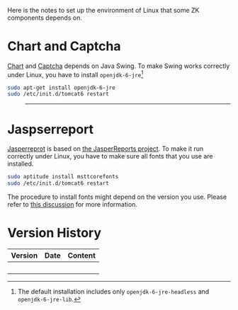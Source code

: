 Here is the notes to set up the environment of Linux that some ZK
components depends on.

# Chart and Captcha

[Chart](ZK_Component_Reference/Diagrams_and_Reports/Chart)
and
[Captcha](ZK_Component_Reference/Essential_Components/Captcha)
depends on Java Swing. To make Swing works correctly under Linux, you
have to install `openjdk-6-jre`[^1]

``` bash
sudo apt-get install openjdk-6-jre
sudo /etc/init.d/tomcat6 restart
```

> ------------------------------------------------------------------------
>
> <references/>

# Jaspserreport

[Jasperreprot](ZK_Component_Reference/Diagrams_and_Reports/Jasperreport)
is based on [the JasperReports
project](http://jasperforge.org/projects/jasperreports). To make it run
correctly under Linux, you have to make sure all fonts that you use are
installed.

``` bash
sudo aptitude install msttcorefonts
sudo /etc/init.d/tomcat6 restart
```

The procedure to install fonts might depend on the version you use.
Please refer to [this
discussion](http://stackoverflow.com/questions/3218732/jasper-reports-pdf-generation-issue)
for more information.

# Version History

| Version | Date | Content |
|---------|------|---------|
|         |      |         |

[^1]: The default installation includes only `openjdk-6-jre-headless`
    and `openjdk-6-jre-lib`.
